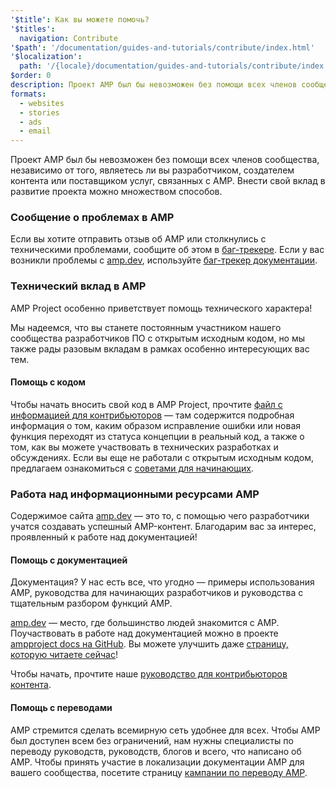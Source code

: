 ```yaml
---
'$title': Как вы можете помочь?
'$titles':
  navigation: Contribute
'$path': '/documentation/guides-and-tutorials/contribute/index.html'
'$localization':
  path: '/{locale}/documentation/guides-and-tutorials/contribute/index.html'
$order: 0
description: Проект AMP был бы невозможен без помощи всех членов сообщества, независимо от того, являетесь ли вы разработчиком, создателем контента или поставщиком услуг, связанных с AMP.
formats:
  - websites
  - stories
  - ads
  - email
---
```


Проект AMP был бы невозможен без помощи всех членов сообщества, независимо от того, являетесь ли вы разработчиком, создателем контента или поставщиком услуг, связанных с AMP. Внести свой вклад в развитие проекта можно множеством способов.

### Сообщение о проблемах в AMP

Если вы хотите отправить отзыв об AMP или столкнулись с техническими проблемами, сообщите об этом в [баг-трекере](https://github.com/ampproject/amphtml/issues). Если у вас возникли проблемы с [amp.dev](https://amp.dev), используйте [баг-трекер документации](https://github.com/ampproject/docs/issues).

### Технический вклад в AMP

AMP Project особенно приветствует помощь технического характера!

Мы надеемся, что вы станете постоянным участником нашего сообщества разработчиков ПО с открытым исходным кодом, но мы также рады разовым вкладам в рамках особенно интересующих вас тем.

#### Помощь с кодом

Чтобы начать вносить свой код в AMP Project, прочтите [файл с информацией для контрибьюторов](https://github.com/ampproject/amphtml/blob/master/CONTRIBUTING.md) — там содержится подробная информация о том, каким образом исправление ошибки или новая функция переходят из статуса концепции в реальный код, а также о том, как вы можете участвовать в технических разработках и обсуждениях. Если вы еще не работали с открытым исходным кодом, предлагаем ознакомиться с [советами для начинающих](https://github.com/ampproject/amphtml/blob/master/CONTRIBUTING.md#contributing-code).

### Работа над информационными ресурсами AMP

Содержимое сайта [amp.dev](https://amp.dev) — это то, с помощью чего разработчики учатся создавать успешный AMP-контент. Благодарим вас за интерес, проявленный к работе над документацией!

#### Помощь с документацией

Документация? У нас есть все, что угодно — примеры использования AMP, руководства для начинающих разработчиков и руководства с тщательным разбором функций AMP.

[amp.dev](https://amp.dev) — место, где большинство людей знакомится с AMP. Поучаствовать в работе над документацией можно в проекте [ampproject docs на GitHub](https://github.com/ampproject/docs). Вы можете улучшить даже [страницу, которую читаете сейчас](https://github.com/ampproject/docs/blob/master/content/docs/contribute/contribute.md)!

Чтобы начать, прочтите наше [руководство для контрибьюторов контента](contribute-documentation/index.md?format=websites).

#### Помощь с переводами

AMP стремится сделать всемирную сеть удобнее для всех. Чтобы AMP был доступен всем без ограничений, нам нужны специалисты по переводу руководств, руководств, блогов и всего, что написано об AMP. Чтобы принять участие в локализации документации AMP для вашего сообщества, посетите страницу [кампании по переводу AMP](https://github.com/ampproject/docs/blob/master/TRANSLATIONS.md).
